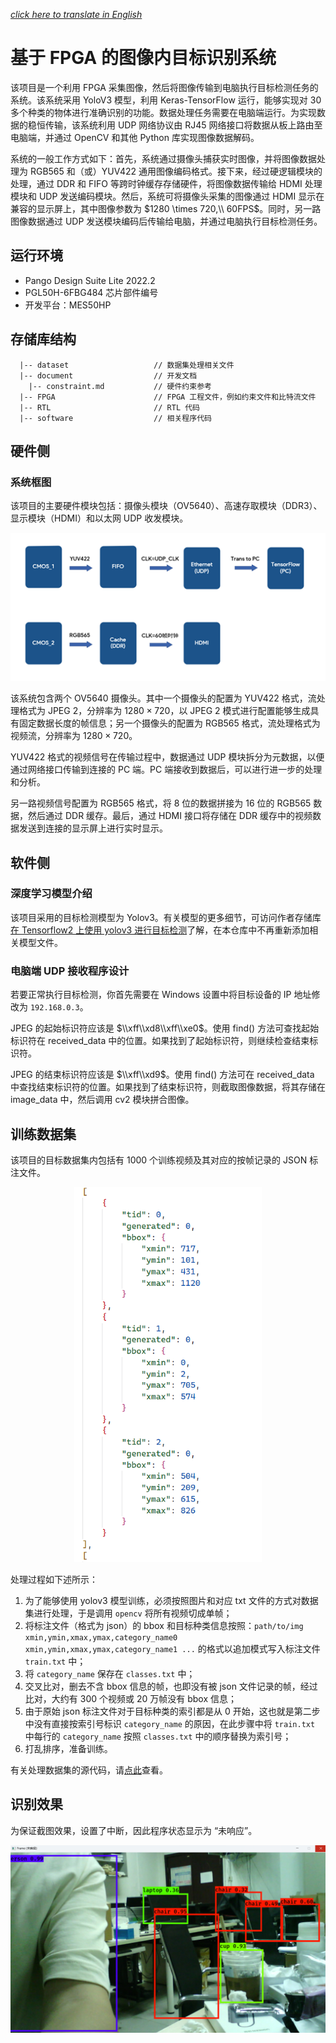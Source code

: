 [*click here to translate in English*]()

# 基于 FPGA 的图像内目标识别系统

该项目是一个利用 FPGA 采集图像，然后将图像传输到电脑执行目标检测任务的系统。该系统采用 YoloV3 模型，利用 Keras-TensorFlow 运行，能够实现对 30 多个种类的物体进行准确识别的功能。数据处理任务需要在电脑端运行。为实现数据的稳恒传输，该系统利用 UDP 网络协议由 RJ45 网络接口将数据从板上路由至电脑端，并通过 OpenCV 和其他 Python 库实现图像数据解码。

系统的一般工作方式如下：首先，系统通过摄像头捕获实时图像，并将图像数据处理为 RGB565 和（或）YUV422 通用图像编码格式。接下来，经过硬逻辑模块的处理，通过 DDR 和 FIFO 等跨时钟缓存存储硬件，将图像数据传输给 HDMI 处理模块和 UDP 发送编码模块。然后，系统可将摄像头采集的图像通过 HDMI 显示在兼容的显示屏上，其中图像参数为 $1280 \times 720,\\ 60FPS$。同时，另一路图像数据通过 UDP 发送模块编码后传输给电脑，并通过电脑执行目标检测任务。

## 运行环境

  * Pango Design Suite Lite 2022.2
  * PGL50H-6FBG484 芯片部件编号
  * 开发平台：MES50HP

## 存储库结构

```
  |-- dataset                   // 数据集处理相关文件
  |-- document                  // 开发文档
    |-- constraint.md           // 硬件约束参考
  |-- FPGA                      // FPGA 工程文件，例如约束文件和比特流文件
  |-- RTL                       // RTL 代码
  |-- software                  // 相关程序代码
```

## 硬件侧
### 系统框图

该项目的主要硬件模块包括：摄像头模块（OV5640）、高速存取模块（DDR3）、显示模块（HDMI）和以太网 UDP 收发模块。

<div align = 'center'><img src = './document\pic\图片1.png' width='600'></div>

该系统包含两个 OV5640 摄像头。其中一个摄像头的配置为 YUV422 格式，流处理格式为 JPEG 2，分辨率为 $1280\times 720$，以 JPEG 2 模式进行配置能够生成具有固定数据长度的帧信息；另一个摄像头的配置为 RGB565 格式，流处理格式为视频流，分辨率为 $1280\times 720$。

YUV422 格式的视频信号在传输过程中，数据通过 UDP 模块拆分为元数据，以便通过网络接口传输到连接的 PC 端。PC 端接收到数据后，可以进行进一步的处理和分析。

另一路视频信号配置为 RGB565 格式，将 8 位的数据拼接为 16 位的 RGB565 数据，然后通过 DDR 缓存。最后，通过 HDMI 接口将存储在 DDR 缓存中的视频数据发送到连接的显示屏上进行实时显示。

## 软件侧
### 深度学习模型介绍

该项目采用的目标检测模型为 Yolov3。有关模型的更多细节，可访问作者存储库[在 Tensorflow2 上使用 yolov3 进行目标检测](https://github.com/MongooseOrion/tf2-keras-yolo3)了解，在本仓库中不再重新添加相关模型文件。

### 电脑端 UDP 接收程序设计

若要正常执行目标检测，你首先需要在 Windows 设置中将目标设备的 IP 地址修改为 `192.168.0.3`。

JPEG 的起始标识符应该是 $\\xff\\xd8\\xff\\xe0$。使用 find() 方法可查找起始标识符在 received_data 中的位置。如果找到了起始标识符，则继续检查结束标识符。

JPEG 的结束标识符应该是 $\\xff\\xd9$。使用 find() 方法可在 received_data 中查找结束标识符的位置。如果找到了结束标识符，则截取图像数据，将其存储在 image_data 中，然后调用 cv2 模块拼合图像。

## 训练数据集

该项目的目标数据集内包括有 1000 个训练视频及其对应的按帧记录的 JSON 标注文件。

<div align = 'center'><img src = './document\pic\屏幕截图 2023-08-03 162036.png' height='600'></div>

处理过程如下述所示：
  1. 为了能够使用 yolov3 模型训练，必须按照图片和对应 txt 文件的方式对数据集进行处理，于是调用 `opencv` 将所有视频切成单帧；
  2. 将标注文件（格式为 json）的 bbox 和目标种类信息按照：`path/to/img xmin,ymin,xmax,ymax,category_name0 xmin,ymin,xmax,ymax,category_name1 ...` 的格式以追加模式写入标注文件 `train.txt` 中；
  3. 将 `category_name` 保存在 `classes.txt` 中；
  4. 交叉比对，删去不含 bbox 信息的帧，也即没有被 json 文件记录的帧，经过比对，大约有 300 个视频或 20 万帧没有 bbox 信息；
  5. 由于原始 json 标注文件对于目标种类的索引都是从 0 开始，这也就是第二步中没有直接按索引号标识 `category_name` 的原因，在此步骤中将 `train.txt` 中每行的 `category_name` 按照 `classes.txt` 中的顺序替换为索引号；
  6. 打乱排序，准备训练。

有关处理数据集的源代码，请[点此](https://github.com/MongooseOrion/FPGA-Image-Recognition/blob/master/dataset/process.py)查看。

## 识别效果
为保证截图效果，设置了中断，因此程序状态显示为 “未响应”。

<div align = 'center'><img src = './document\pic\图片2.png' height='300'></div>

